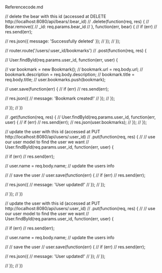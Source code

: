 Referencecode.md

// delete the bear with this id (accessed at DELETE http://localhost:8080/api/bears/:bear_id)
// .delete(function(req, res) {
//     Bear.remove({
//         _id: req.params.bear_id
//     }, function(err, bear) {
//         if (err)
//             res.send(err);

//         res.json({ message: 'Successfully deleted' });
//     });
// });

// router.route('/users/:user_id/bookmarks')
//   .post(function(req, res) {

//     User.findById(req.params.user_id, function(err, user) {

//       var bookmark = new Bookmark();
//       bookmark.url = req.body.url;
//       bookmark.description = req.body.description;
//       bookmark.title = req.body.title;
//       user.bookmarks.push(bookmark);

//       user.save(function(err) {
//         if (err)
//           res.send(err);

//         res.json({
//           message: 'Bookmark created!'
//         });
//       });

//     });
//   })

// .get(function(req, res) {
//   User.findById(req.params.user_id, function(err, user) {
//     if (err)
//       res.send(err);
//     res.json(user.bookmarks);
//   });
// });


// update the user with this id (accessed at PUT http://localhost:8080/api/users/:user_id)
// .put(function(req, res) {
//   // use our user model to find the user we want
//   User.findById(req.params.user_id, function(err, user) {

//     if (err)
//       res.send(err);

//     user.name = req.body.name; // update the users info

//     // save the user
//     user.save(function(err) {
//       if (err)
//         res.send(err);

//       res.json({
//         message: 'User updated!'
//       });
//     });

//   });
// })

// update the user with this id (accessed at PUT http://localhost:8080/api/users/:user_id)
// .put(function(req, res) {
//   // use our user model to find the user we want
//   User.findById(req.params.user_id, function(err, user) {

//     if (err)
//       res.send(err);

//     user.name = req.body.name; // update the users info

//     // save the user
//     user.save(function(err) {
//       if (err)
//         res.send(err);

//       res.json({
//         message: 'User updated!'
//       });
//     });

//   });
// })